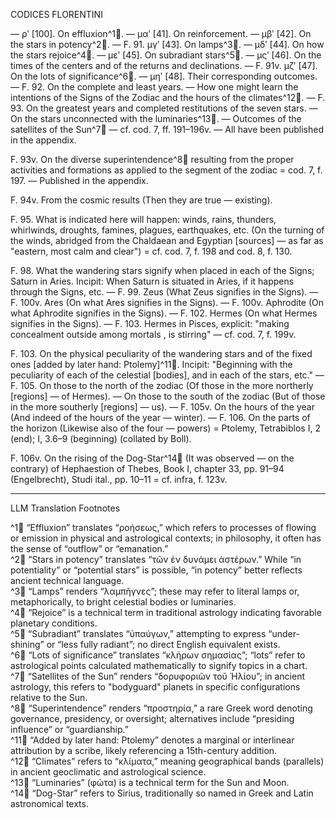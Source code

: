 CODICES FLORENTINI

— ρʹ [100]. On effluxion^1🤖. — μαʹ [41]. On reinforcement. — μβʹ [42]. On the stars in potency^2🤖. — F. 91. μγʹ [43]. On lamps^3🤖. — μδʹ [44]. On how the stars rejoice^4🤖. — μεʹ [45]. On subradiant stars^5🤖. — μςʹ [46]. On the times of the centers and of the returns and declinations. — F. 91v. μζʹ [47]. On the lots of significance^6🤖. — μηʹ [48]. Their corresponding outcomes. — F. 92. On the complete and least years. — How one might learn the intentions of the Signs of the Zodiac and the hours of the climates^12🤖. — F. 93. On the greatest years and completed restitutions of the seven stars. — On the stars unconnected with the luminaries^13🤖. — Outcomes of the satellites of the Sun^7🤖 — cf. cod. 7, ff. 191–196v. — All have been published in the appendix.

F. 93v. On the diverse superintendence^8🤖 resulting from the proper activities and formations as applied to the segment of the zodiac = cod. 7, f. 197. — Published in the appendix.

F. 94v. From the cosmic results (Then they are true <sic> — existing).

F. 95. What is indicated here will happen: winds, rains, thunders, whirlwinds, droughts, famines, plagues, earthquakes, etc. (On the turning of the winds, abridged from the Chaldaean and Egyptian [sources] — as far as "eastern, most calm and clear") = cf. cod. 7, f. 198 and cod. 8, f. 130.

F. 98. What the wandering stars signify when placed in each of the Signs; Saturn in Aries. Incipit: When Saturn is situated in Aries, if it happens through the Signs, etc. — F. 99. Zeus (What Zeus signifies in the Signs). — F. 100v. Ares (On what Ares signifies in the Signs). — F. 100v. Aphrodite (On what Aphrodite signifies in the Signs). — F. 102. Hermes (On what Hermes signifies in the Signs). — F. 103. Hermes in Pisces, explicit: "making concealment outside among mortals <sic>, is stirring" — cf. cod. 7, f. 199v.

F. 103. On the physical peculiarity of the wandering stars and of the fixed ones [added by later hand: Ptolemy]^11🤖. Incipit: "Beginning with the peculiarity of each of the celestial [bodies], and in each of the stars, etc." — F. 105. On those to the north of the zodiac (Of those in the more northerly [regions] — of Hermes). — On those to the south of the zodiac (But of those in the more southerly [regions] — us). — F. 105v. On the hours of the year (And indeed of the hours of the year — winter). — F. 106. On the parts of the horizon (Likewise also of the four — powers) = Ptolemy, Tetrabiblos I, 2 (end); I, 3.6–9 (beginning) (collated by Boll).

F. 106v. On the rising of the Dog-Star^14🤖 (It was observed — on the contrary) of Hephaestion of Thebes, Book I, chapter 33, pp. 91–94 (Engelbrecht), Studi ital., pp. 10–11 = cf. infra, f. 123v.

---

LLM Translation Footnotes

^1🤖 “Effluxion” translates “ροήσεως,” which refers to processes of flowing or emission in physical and astrological contexts; in philosophy, it often has the sense of “outflow” or “emanation.”  
^2🤖 “Stars in potency” translates “τῶν ἐν δυνάμει ἀστέρων.” While “in potentiality” or “potential stars” is possible, “in potency” better reflects ancient technical language.  
^3🤖 “Lamps” renders “λαμπῆγνες”; these may refer to literal lamps or, metaphorically, to bright celestial bodies or luminaries.  
^4🤖 “Rejoice” is a technical term in traditional astrology indicating favorable planetary conditions.  
^5🤖 “Subradiant” translates “ὑπαύγων,” attempting to express “under-shining” or “less fully radiant”; no direct English equivalent exists.  
^6🤖 “Lots of significance” translates “κλήρων σημασίας”; “lots” refer to astrological points calculated mathematically to signify topics in a chart.  
^7🤖 “Satellites of the Sun” renders “δορυφοριῶν τοῦ Ἡλίου”; in ancient astrology, this refers to "bodyguard" planets in specific configurations relative to the Sun.  
^8🤖 “Superintendence” renders “προστηρία,” a rare Greek word denoting governance, presidency, or oversight; alternatives include “presiding influence” or “guardianship.”  
^11🤖 “Added by later hand: Ptolemy” denotes a marginal or interlinear attribution by a scribe, likely referencing a 15th-century addition.  
^12🤖 “Climates” refers to “κλίματα,” meaning geographical bands (parallels) in ancient geoclimatic and astrological science.  
^13🤖 “Luminaries” (φώτα) is a technical term for the Sun and Moon.  
^14🤖 “Dog-Star” refers to Sirius, traditionally so named in Greek and Latin astronomical texts.